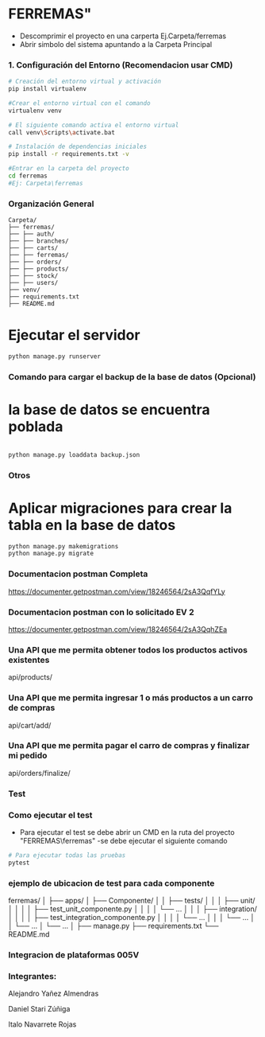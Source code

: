 # FERREMAS" 

- Descomprimir el proyecto en una carperta Ej.Carpeta/ferremas
- Abrir simbolo del sistema apuntando a la Carpeta Principal


### 1. Configuración del Entorno (Recomendacion usar CMD)
```bash
# Creación del entorno virtual y activación
pip install virtualenv

#Crear el entorno virtual con el comando
virtualenv venv

# El siguiente comando activa el entorno virtual 
call venv\Scripts\activate.bat

# Instalación de dependencias iniciales
pip install -r requirements.txt -v

#Entrar en la carpeta del proyecto
cd ferremas
#Ej: Carpeta\ferremas
```

### Organización General
```
Carpeta/
├── ferremas/
├── ├── auth/
├── ├── branches/
├── ├── carts/
├── ├── ferremas/
├── ├── orders/
├── ├── products/
├── ├── stock/
├── ├── users/
├── venv/
├── requirements.txt
├── README.md
```

# Ejecutar el servidor
```bash
python manage.py runserver
```



### Comando para cargar el backup de la base de datos (Opcional)
# la base de datos se encuentra poblada
```bash

python manage.py loaddata backup.json
```


### Otros

# Aplicar migraciones para crear la tabla en la base de datos
```bash
python manage.py makemigrations
python manage.py migrate
```

### Documentacion postman Completa
https://documenter.getpostman.com/view/18246564/2sA3QqfYLy

### Documentacion postman con lo solicitado EV 2
https://documenter.getpostman.com/view/18246564/2sA3QqhZEa


### Una API que me permita obtener todos los productos activos existentes
api/products/

### Una API que me permita ingresar 1 o más productos a un carro de compras
api/cart/add/

### Una API que me permita pagar el carro de compras y finalizar mi pedido
api/orders/finalize/






### Test
### Como ejecutar el test
- Para ejecutar el test se debe abrir un CMD en la ruta del proyecto "FERREMAS\ferremas"
-se debe ejecutar el siguiente comando 

```bash
# Para ejecutar todas las pruebas
pytest

```
### ejemplo de ubicacion de test para cada componente

ferremas/
│
├── apps/
│   ├── Componente/
│   │   ├── tests/
│   │   │   ├── unit/
│   │   │   │   ├── test_unit_componente.py
│   │   │   │   └── ...
│   │   │   ├── integration/
│   │   │   │   ├── test_integration_componente.py
│   │   │   │   └── ...
│   │   │   └── ...
│   │   └── ...
│   └── ...
│
├── manage.py
├── requirements.txt
└── README.md


### Integracion de plataformas 005V

### Integrantes:

Alejandro Yañez Almendras

Daniel Stari Zúñiga

Italo Navarrete Rojas
